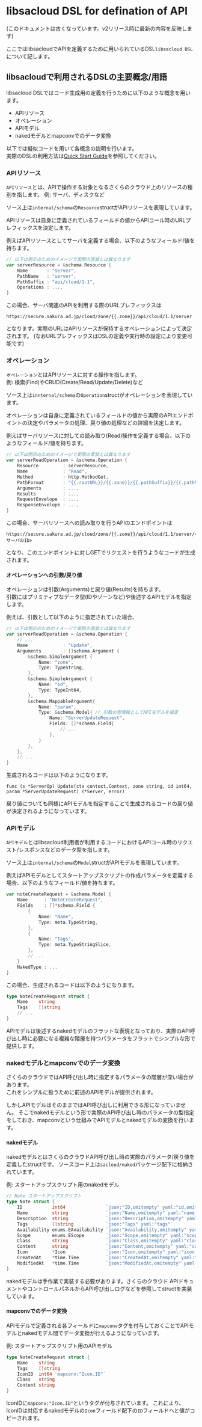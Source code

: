 # libsacloud DSL for defination of API

(このドキュメントは古くなっています。v2リリース時に最新の内容を反映します)

ここではlibsacloudでAPIを定義するために用いられているDSL`libsacloud DSL`について記します。

## libsacloudで利用されるDSLの主要概念/用語

libsacloud DSLではコード生成用の定義を行うために以下のような概念を用います。

- APIリソース
- オペレーション
- APIモデル
- nakedモデルとmapconvでのデータ変換

以下では擬似コードを用いて各概念の説明を行います。  
実際のDSLの利用方法は[Quick Start Guide](quick_start.md)を参照してください。

### APIリソース

`APIリソース`とは、APIで操作する対象となるさくらのクラウド上のリソースの種別を指します。
例: サーバ、ディスクなど

ソース上は`internal/schema`の`Resource`structがAPIリソースを表現しています。

APIリソースは自身に定義されているフィールドの値からAPIコール時のURLプレフィックスを決定します。

例えばAPIリソースとしてサーバを定義する場合、以下のようなフィールド/値を持ちます。

```go
// 以下は例示のためのイメージで実際の実装とは異なります
var serverResource = &schema.Resource {
	Name       : "Server",
	PathName   : "server",
	PathSuffix : "api/cloud/1.1",
	Operations : ...,
}
```

この場合、サーバ関連のAPIを利用する際のURLプレフィックスは

    https://secure.sakura.ad.jp/cloud/zone/{{.zone}}/api/cloud/1.1/server

となります。実際のURLはAPIリソースが保持するオペレーションによって決定されます。
(なおURLプレフィックスはDSLの定義や実行時の設定により変更可能です)

### オペレーション

`オペレーション`とはAPIリソースに対する操作を指します。  
例: 検索(Find)やCRUD(Create/Read/Update/Delete)など

ソース上は`innternal/schema`の`Operation`structがオペレーションを表現しています。

オペレーションは自身に定義されているフィールドの値から実際のAPIエンドポイントの決定やパラメータの処理、戻り値の処理などの詳細を決定します。  

例えばサーバリソースに対しての読み取り(Read)操作を定義する場合、以下のようなフィールド/値を持ちます。

```go
// 以下は例示のためのイメージで実際の実装とは異なります
var serverReadOperation = &schema.Operation {
	Resource         : serverResource, 
	Name             : "Read",
	Method           : http.MethodGet,
	PathFormat       : "{{.rootURL}}/{{.zone}}/{{.pathSuffix}}/{{.pathName}}/{{.id}}",
	Arguments        : ...,
	Results          : ...,
	RequestEnvelope  : ...,
	ResponseEnvelope : ...,
}
```

この場合、サーバリソースへの読み取りを行うAPIのエンドポイントは

    https://secure.sakura.ad.jp/cloud/zone/{{.zone}}/api/cloud/1.1/server/<サーバのID>

となり、このエンドポイントに対しGETでリクエストを行うようなコードが生成されます。  

#### オペレーションへの引数/戻り値

オペレーションは引数(Arguments)と戻り値(Results)を持ちます。  
引数にはプリミティブなデータ型(IDやゾーンなど)や後述するAPIモデルを指定します。

例えば、引数として以下のように指定されていた場合、

```go
// 以下は例示のためのイメージで実際の実装とは異なります
var serverReadOperation = &schema.Operation {
    // ...
	Name             : "Update",
	Arguments        : []schema.Argument {
	    &schema.SimpleArgument {
	        Name: "zone",
	        Type: TypeString,
	    },
	    &schema.SimpleArgument {
	        Name: "id",
	        Type: TypeInt64,
	    },
	    &schema.MappableArgument{
	        Name: "param",
	        Type: &schema.Model{ // 引数の型情報としてAPIモデルを指定
	            Name: "ServerUpdateRequest",
	            Fields: []*schema.Field{
	                // ...
	            },
	        }
	    },
	},
	// ...
}
```

生成されるコードは以下のようになります。

    func (s *ServerOp) Update(ctx context.Context, zone string, id int64, param *ServerUpdateRequest) (*Server, error)

戻り値についても同様にAPIモデルを指定することで生成されるコードの戻り値が決定されるようになっています。

### APIモデル

`APIモデル`とはlibsacloud利用者が利用するコードにおけるAPIコール時のリクエスト/レスポンスなどのデータ型を指します。  

ソース上は`internal/schema`の`Model`structがAPIモデルを表現しています。

例えばAPIモデルとしてスタートアップスクリプトの作成パラメータを定義する場合、以下のようなフィールド/値を持ちます。

```go
var noteCreateRequest = &schema.Model {
	Name      : "NoteCreateRequest",
	Fields    : []*schema.Field {
        {
            Name: "Name",
       		Type: meta.TypeString,
        },
        {
            Name: "Tags",
       		Type: meta.TypeStringSlice,
        },
        // ...
	}
	NakedType : ...
}
``` 

この場合、生成されるコードは以下のようになります。

```go
type NoteCreateRequest struct {
	Name    string 
	Tags    []string
	// ...
}
```

APIモデルは後述するnakedモデルのフラットな表現となっており、実際のAPI呼び出し時に必要になる複雑な階層を持つパラメータをフラットでシンプルな形で提供します。

### nakedモデルとmapconvでのデータ変換

さくらのクラウドではAPI呼び出し時に指定するパラメータの階層が深い場合があります。  
これをシンプルに扱うために前述のAPIモデルが提供されます。  

しかしAPIモデルはそのままではAPI呼び出しに利用できる形になっていません。
そこでnakedモデルという形で実際のAPI呼び出し時のパラメータの型指定をしておき、mapconvという仕組みでAPIモデルとnakedモデルの変換を行います。

#### nakedモデル

nakedモデルとはさくらのクラウドAPI呼び出し時の実際のパラメータ/戻り値を定義したstructです。
ソースコード上は`sacloud/naked`パッケージ配下に格納されています。

例: スタートアップスクリプト用のnakedモデル

```go
// Note スタートアップスクリプト
type Note struct {
	ID           int64               `json:"ID,omitempty" yaml:"id,omitempty" structs:",omitempty"`
	Name         string              `json:"Name,omitempty" yaml:"name,omitempty" structs:",omitempty"`
	Description  string              `json:"Description,omitempty" yaml:"description,omitempty" structs:",omitempty"`
	Tags         []string            `json:"Tags" yaml:"tags"`
	Availability enums.EAvailability `json:"Availability,omitempty" yaml:"availability,omitempty" structs:",omitempty"`
	Scope        enums.EScope        `json:"Scope,omitempty" yaml:"scope,omitempty" structs:",omitempty"`
	Class        string              `json:"Class,omitempty" yaml:"class,omitempty" structs:",omitempty"`
	Content      string              `json:"Content,omitempty" yaml:"content,omitempty" structs:",omitempty"`
	Icon         *Icon               `json:"Icon,omitempty" yaml:"icon,omitempty" structs:",omitempty"`
	CreatedAt    *time.Time          `json:"CreatedAt,omitempty" yaml:"created_at,omitempty" structs:",omitempty"`
	ModifiedAt   *time.Time          `json:"ModifiedAt,omitempty" yaml:"modified_at,omitempty" structs:",omitempty"`
}
```

nakedモデルは手作業で実装する必要があります。さくらのクラウド APIドキュメントやコントロールパネルからAPI呼び出しログなどを参照してstructを実装しています。

#### mapconvでのデータ変換

APIモデルで定義される各フィールドに`mapconv`タグを付与しておくことでAPIモデルとnakedモデル間でデータ変換が行えるようになっています。

例: スタートアップスクリプト用のAPIモデル

```go
type NoteCreateRequest struct {
	Name    string 
	Tags    []string
	IconID  int64 `mapconv:"Icon.ID"`
	Class   string
	Content string
}
```

IconIDに`mapconv:"Icon.ID"`というタグが付与されています。
これにより、IconIDは対応するnakedモデルの`Icon`フィールド配下の`ID`フィールドへと値がコピーされます。

